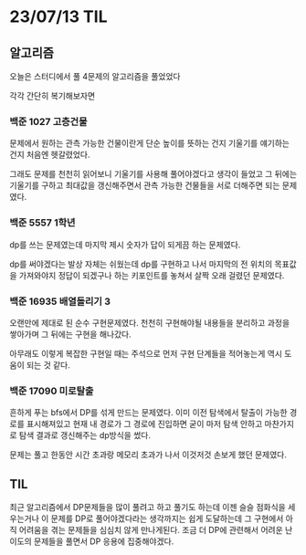 # 23/07/13 TIL

## 알고리즘

오늘은 스터디에서 풀 4문제의 알고리즘을 풀었었다

각각 간단히 복기해보자면

### 백준 1027 고층건물

문제에서 원하는 관측 가능한 건물이란게 단순 높이를 뜻하는 건지 기울기를 얘기하는 건지 처음엔 헷갈렸었다.

그래도 문제를 천천히 읽어보니 기울기를 사용해 풀어야겠다고 생각이 들었고 그 뒤에는 기울기를 구하고 최대값을 갱신해주면서 관측 가능한 건물들을 서로 더해주면 되는 문제였다.

### 백준 5557 1학년

dp를 쓰는 문제였는데 마지막 제시 숫자가 답이 되게끔 하는 문제였다.

dp를 써야겠다는 발상 자체는 쉬웠는데 dp를 구현하고 나서 마지막의 전 위치의 목표값을 가져와야지 정답이 되겠구나 하는 키포인트를 놓쳐서 살짝 오래 걸렸던 문제였다.

### 백준 16935 배열돌리기 3

오랜만에 제대로 된 순수 구현문제였다. 천천히 구현해야될 내용들을 분리하고 과정을 쌓아가며 그 뒤에는 구현을 해나갔다.

아무래도 이렇게 복잡한 구현일 때는 주석으로 먼저 구현 단계들을 적어놓는게 역시 도움이 되는 것 같다.

### 백준 17090 미로탈출

흔하게 푸는 bfs에서 DP를 섞게 만드는 문제였다.
이미 이전 탐색에서 탈출이 가능한 경로를 표시해져있고 현재 내 경로가 그 경로에 진입하면 굳이 마저 탐색 안하고 마찬가지로 탐색 결과로 갱신해주는 dp방식을 썼다.

문제는 풀고 한동안 시간 초과랑 메모리 초과가 나서 이것저것 손보게 했던 문제였다.

## TIL

최근 알고리즘에서 DP문제들을 많이 풀려고 하고 풀기도 하는데 이젠 슬슬 점화식을 세우는거나 이 문제를 DP로 풀어야겠다라는 생각까지는 쉽게 도달하는데 그 구현에서 아직 어려움을 겪는 문제들을 심심치 않게 만나게된다. 조금 더 DP에 관련해서 어려운 난이도의 문제들을 풀면서 DP 응용에 집중해야겠다.
